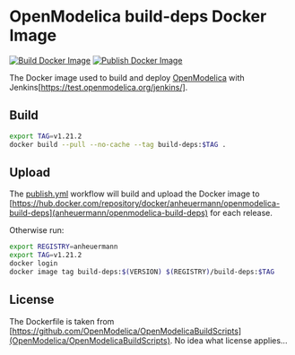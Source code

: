 # OpenModelica build-deps Docker Image

[![Build Docker Image](https://github.com/AnHeuermann/build-deps/actions/workflows/build.yml/badge.svg?branch=main)](https://github.com/AnHeuermann/build-deps/actions/workflows/build.yml)
[![Publish Docker Image](https://github.com/AnHeuermann/build-deps/actions/workflows/publish.yml/badge.svg)](https://github.com/AnHeuermann/build-deps/actions/workflows/publish.yml)

The Docker image used to build and deploy
[OpenModelica](https://github.com/OpenModelica/OpenModelica) with
Jenkins[https://test.openmodelica.org/jenkins/].

## Build

```bash
export TAG=v1.21.2
docker build --pull --no-cache --tag build-deps:$TAG .
```

## Upload

The [publish.yml](./.github/workflows/publish.yml) workflow will build and upload the
Docker image to [https://hub.docker.com/repository/docker/anheuermann/openmodelica-build-deps](anheuermann/openmodelica-build-deps)
for each release.

Otherwise run:

```bash
export REGISTRY=anheuermann
export TAG=v1.21.2
docker login
docker image tag build-deps:$(VERSION) $(REGISTRY)/build-deps:$TAG
```

## License

The Dockerfile is taken from [https://github.com/OpenModelica/OpenModelicaBuildScripts](OpenModelica/OpenModelicaBuildScripts).
No idea what license applies...

